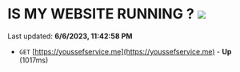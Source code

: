 # IS MY WEBSITE RUNNING ? [![](https://img.shields.io/static/v1?label=Sponsor&message=%E2%9D%A4&logo=GitHub&color=%23fe8e86)](https://github.com/sponsors/<username>)

Last updated: **6/6/2023, 11:42:58 PM**

- `GET` [https://youssefservice.me](https://youssefservice.me) - **Up** (1017ms)
